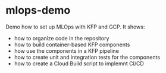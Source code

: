 # mlops-demo
Demo how to set up MLOps with KFP and GCP. It shows:
* how to organize code in the repository
* how to build container-based KFP components
* how use the components in a KFP pipeline
* how to create unit and integration tests for the components
* how to create a Cloud Build script to implemnt CI/CD
